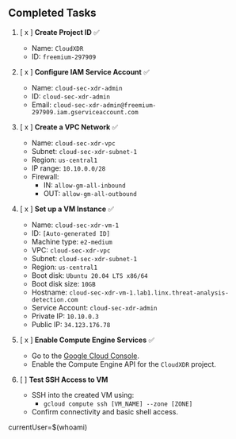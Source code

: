 ## Completed Tasks
1. [ x ] **Create Project ID** ✅
   <!-- Outputs -->
   - Name: `CloudXDR`
   - ID: `freemium-297909`

2. [ x ] **Configure IAM Service Account** ✅
   <!-- Outputs -->
   - Name: `cloud-sec-xdr-admin`
   - ID: `cloud-sec-xdr-admin`
   - Email: `cloud-sec-xdr-admin@freemium-297909.iam.gserviceaccount.com`


3. [ x ] **Create a VPC Network** ✅
   - Name: `cloud-sec-xdr-vpc`
   - Subnet: `cloud-sec-xdr-subnet-1`
   - Region: `us-central1`
   - IP range: `10.10.0.0/28`
   - Firewall: 
      - IN: `allow-gm-all-inbound`
      - OUT: `allow-gm-all-outbound`
   
4. [ x ] **Set up a VM Instance** ✅
   - Name: `cloud-sec-xdr-vm-1`
   - ID: `[Auto-generated ID]`
   - Machine type: `e2-medium`
   - VPC: `cloud-sec-xdr-vpc`
   - Subnet: `cloud-sec-xdr-subnet-1`
   - Region: `us-central1`
   - Boot disk: `Ubuntu 20.04 LTS x86/64`
   - Boot disk size: `10GB`
   - Hostname: `cloud-sec-xdr-vm-1.lab1.linx.threat-analysis-detection.com`
   - Service Account: `cloud-sec-xdr-admin`
   - Private IP: `10.10.0.3`
   - Public IP: `34.123.176.78`


4. [ x ] **Enable Compute Engine Services** ✅
   - Go to the [Google Cloud Console](https://console.cloud.google.com/).
   - Enable the Compute Engine API for the `CloudXDR` project.

5. [ ] **Test SSH Access to VM**
   - SSH into the created VM using:
     - `gcloud compute ssh [VM_NAME] --zone [ZONE]`
   - Confirm connectivity and basic shell access.


<!-- 6. [ x ] **Explore Linux Basics (on VM)** ✅
   1. [ x ] **Filesystem & Permissions** ✅
       - Review file permissions and practice `chmod`, `chown`, and `ls -l`.
   2. [ x ] **Process Management** ✅
       - Use `ps`, `top`, and `kill` commands to manage processes.
   3. [ x ] **Memory Management** ✅
       - Check memory usage with `free -h` and `vmstat`.
   4. [ ] **Networking**
       - Explore `netstat`, `ss`, and `ufw` for firewall settings.

7. [ ] **Secure the Environment**
   - Set up a custom IAM role for the service account:
     - Role Name: `xdr-vm-role`
     - Permissions: Minimum required for VM management.
   - Apply the role to the `cloud-sec-xdr-admin` service account. -->

currentUser=$(whoami)
